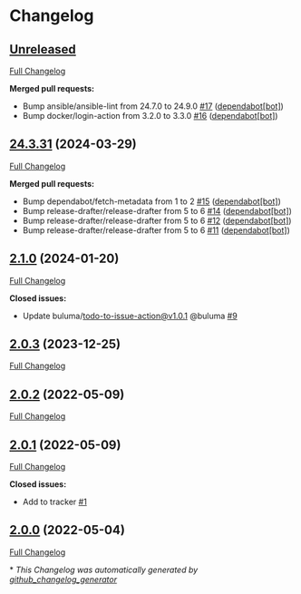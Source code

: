 # Changelog

## [Unreleased](https://github.com/buluma/ansible-role-swap/tree/HEAD)

[Full Changelog](https://github.com/buluma/ansible-role-swap/compare/24.3.31...HEAD)

**Merged pull requests:**

- Bump ansible/ansible-lint from 24.7.0 to 24.9.0 [\#17](https://github.com/buluma/ansible-role-swap/pull/17) ([dependabot[bot]](https://github.com/apps/dependabot))
- Bump docker/login-action from 3.2.0 to 3.3.0 [\#16](https://github.com/buluma/ansible-role-swap/pull/16) ([dependabot[bot]](https://github.com/apps/dependabot))

## [24.3.31](https://github.com/buluma/ansible-role-swap/tree/24.3.31) (2024-03-29)

[Full Changelog](https://github.com/buluma/ansible-role-swap/compare/2.1.0...24.3.31)

**Merged pull requests:**

- Bump dependabot/fetch-metadata from 1 to 2 [\#15](https://github.com/buluma/ansible-role-swap/pull/15) ([dependabot[bot]](https://github.com/apps/dependabot))
- Bump release-drafter/release-drafter from 5 to 6 [\#14](https://github.com/buluma/ansible-role-swap/pull/14) ([dependabot[bot]](https://github.com/apps/dependabot))
- Bump release-drafter/release-drafter from 5 to 6 [\#12](https://github.com/buluma/ansible-role-swap/pull/12) ([dependabot[bot]](https://github.com/apps/dependabot))
- Bump release-drafter/release-drafter from 5 to 6 [\#11](https://github.com/buluma/ansible-role-swap/pull/11) ([dependabot[bot]](https://github.com/apps/dependabot))

## [2.1.0](https://github.com/buluma/ansible-role-swap/tree/2.1.0) (2024-01-20)

[Full Changelog](https://github.com/buluma/ansible-role-swap/compare/2.0.3...2.1.0)

**Closed issues:**

- Update buluma/todo-to-issue-action@v1.0.1 @buluma [\#9](https://github.com/buluma/ansible-role-swap/issues/9)

## [2.0.3](https://github.com/buluma/ansible-role-swap/tree/2.0.3) (2023-12-25)

[Full Changelog](https://github.com/buluma/ansible-role-swap/compare/2.0.2...2.0.3)

## [2.0.2](https://github.com/buluma/ansible-role-swap/tree/2.0.2) (2022-05-09)

[Full Changelog](https://github.com/buluma/ansible-role-swap/compare/2.0.1...2.0.2)

## [2.0.1](https://github.com/buluma/ansible-role-swap/tree/2.0.1) (2022-05-09)

[Full Changelog](https://github.com/buluma/ansible-role-swap/compare/2.0.0...2.0.1)

**Closed issues:**

- Add to tracker [\#1](https://github.com/buluma/ansible-role-swap/issues/1)

## [2.0.0](https://github.com/buluma/ansible-role-swap/tree/2.0.0) (2022-05-04)

[Full Changelog](https://github.com/buluma/ansible-role-swap/compare/46f765f1847039ad6ee4e37b75dd499a6d36fe58...2.0.0)



\* *This Changelog was automatically generated by [github_changelog_generator](https://github.com/github-changelog-generator/github-changelog-generator)*
